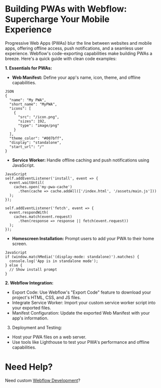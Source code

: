 # Building PWAs with Webflow: Supercharge Your Mobile Experience

Progressive Web Apps (PWAs) blur the line between websites and mobile apps, offering offline access, push notifications, and a seamless user experience. Webflow's code-exporting capabilities make building PWAs a breeze. Here's a quick guide with clean code examples:

**1. Essentials for PWAs:**
  - **Web Manifest:** Define your app's name, icon, theme, and offline capabilities.
```
JSON
{
  "name": "My PWA",
  "short_name": "MyPWA",
  "icons": [
    {
      "src": "/icon.png",
      "sizes": 192,
      "type": "image/png"
    }
  ],
  "theme_color": "#007bff",
  "display": "standalone",
  "start_url": "/"
}

```
- **Service Worker:** Handle offline caching and push notifications using JavaScript.
```
JavaScript
self.addEventListener('install', event => {
  event.waitUntil(
    caches.open('my-pwa-cache')
      .then(cache => cache.addAll(['/index.html', '/assets/main.js']))
  );
});

self.addEventListener('fetch', event => {
  event.respondWith(
    caches.match(event.request)
      .then(response => response || fetch(event.request))
  );
});

```

- **Homescreen Installation:** Prompt users to add your PWA to their home screen.
```
JavaScript
if (window.matchMedia('(display-mode: standalone)').matches) {
  console.log('App is in standalone mode');
} else {
  // Show install prompt
}

```

**2. Webflow Integration:**

  - Export Code: Use Webflow's "Export Code" feature to download your project's HTML, CSS, and JS files.
  - Integrate Service Worker: Import your custom service worker script into your exported files.
  - Manifest Configuration: Update the exported Web Manifest with your app's information.
    
3. Deployment and Testing:
  - Host your PWA files on a web server.
  - Use tools like Lighthouse to test your PWA's performance and offline capabilities.

# Need Help?
Need custom [Webflow Development](https://epyc.in/)?
